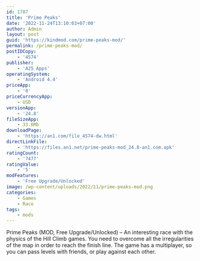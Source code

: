 ```yaml
---
id: 1787
title: 'Prime Peaks'
date: '2022-11-24T13:10:03+07:00'
author: Admin
layout: post
guid: 'https://kindmod.com/prime-peaks-mod/'
permalink: /prime-peaks-mod/
postIDCopy:
    - '4574'
publisher:
    - 'A25 Apps'
operatingSystem:
    - 'Android 4.4'
priceApp:
    - '0'
priceCurrencyApp:
    - USD
versionApp:
    - '24.8'
fileSizeApp:
    - 33.6Mb
downloadPage:
    - 'https://an1.com/file_4574-dw.html'
directLinkFile:
    - 'https://files.an1.net/prime-peaks-mod_24.8-an1.com.apk'
ratingCount:
    - '7477'
ratingValue:
    - '5'
modFeatures:
    - 'Free Upgrade/Unlocked'
image: /wp-content/uploads/2022/11/prime-peaks-mod.png
categories:
    - Games
    - Race
tags:
    - mods
---
```


Prime Peaks (MOD, Free Upgrade/Unlocked) – An interesting race with the physics of the Hill Climb games. You need to overcome all the irregularities of the map in order to reach the finish line. The game has a multiplayer, so you can pass levels with friends, or play against each other.